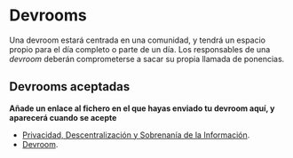 # Devrooms

Una devroom estará centrada en una comunidad, y tendrá un espacio propio para el día completo o parte de un día. Los responsables de una *devroom* deberán comprometerse a sacar su propia llamada de ponencias.

## Devrooms aceptadas

**Añade un enlace al fichero en el que hayas enviado tu devroom aquí, y
aparecerá cuando se acepte**

* [Privacidad, Descentralización y Sobrenanía de la Información](privacidad.md).
* [Devroom](plantilla.md).
